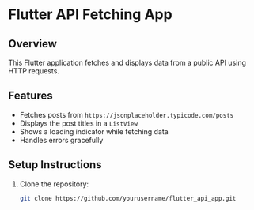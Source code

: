 # Flutter API Fetching App

## Overview
This Flutter application fetches and displays data from a public API using HTTP requests.

## Features
- Fetches posts from `https://jsonplaceholder.typicode.com/posts`
- Displays the post titles in a `ListView`
- Shows a loading indicator while fetching data
- Handles errors gracefully

## Setup Instructions
1. Clone the repository:
   ```sh
   git clone https://github.com/yourusername/flutter_api_app.git
